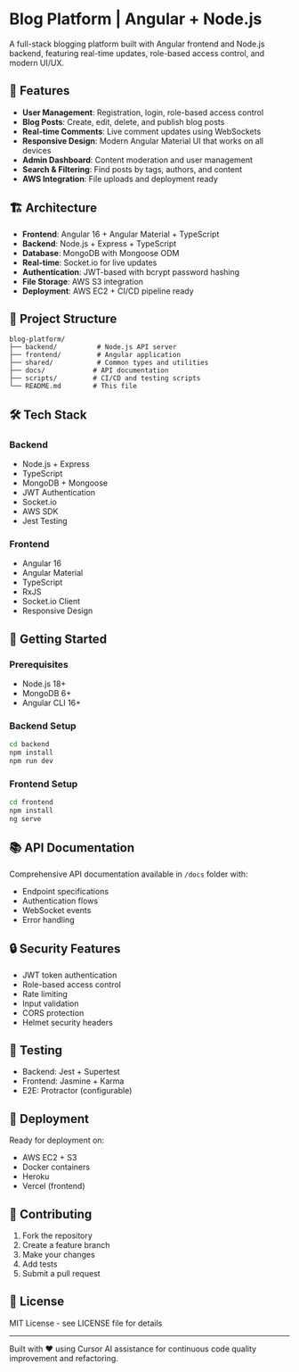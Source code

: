 # Blog Platform | Angular + Node.js

A full-stack blogging platform built with Angular frontend and Node.js backend, featuring real-time updates, role-based access control, and modern UI/UX.

## 🚀 Features

- **User Management**: Registration, login, role-based access control
- **Blog Posts**: Create, edit, delete, and publish blog posts
- **Real-time Comments**: Live comment updates using WebSockets
- **Responsive Design**: Modern Angular Material UI that works on all devices
- **Admin Dashboard**: Content moderation and user management
- **Search & Filtering**: Find posts by tags, authors, and content
- **AWS Integration**: File uploads and deployment ready

## 🏗️ Architecture

- **Frontend**: Angular 16 + Angular Material + TypeScript
- **Backend**: Node.js + Express + TypeScript
- **Database**: MongoDB with Mongoose ODM
- **Real-time**: Socket.io for live updates
- **Authentication**: JWT-based with bcrypt password hashing
- **File Storage**: AWS S3 integration
- **Deployment**: AWS EC2 + CI/CD pipeline ready

## 📁 Project Structure

```
blog-platform/
├── backend/          # Node.js API server
├── frontend/         # Angular application
├── shared/           # Common types and utilities
├── docs/            # API documentation
├── scripts/         # CI/CD and testing scripts
└── README.md        # This file
```

## 🛠️ Tech Stack

### Backend
- Node.js + Express
- TypeScript
- MongoDB + Mongoose
- JWT Authentication
- Socket.io
- AWS SDK
- Jest Testing

### Frontend
- Angular 16
- Angular Material
- TypeScript
- RxJS
- Socket.io Client
- Responsive Design

## 🚀 Getting Started

### Prerequisites
- Node.js 18+
- MongoDB 6+
- Angular CLI 16+

### Backend Setup
```bash
cd backend
npm install
npm run dev
```

### Frontend Setup
```bash
cd frontend
npm install
ng serve
```

## 📚 API Documentation

Comprehensive API documentation available in `/docs` folder with:
- Endpoint specifications
- Authentication flows
- WebSocket events
- Error handling

## 🔒 Security Features

- JWT token authentication
- Role-based access control
- Rate limiting
- Input validation
- CORS protection
- Helmet security headers

## 🧪 Testing

- Backend: Jest + Supertest
- Frontend: Jasmine + Karma
- E2E: Protractor (configurable)

## 🚀 Deployment

Ready for deployment on:
- AWS EC2 + S3
- Docker containers
- Heroku
- Vercel (frontend)

## 🤝 Contributing

1. Fork the repository
2. Create a feature branch
3. Make your changes
4. Add tests
5. Submit a pull request

## 📄 License

MIT License - see LICENSE file for details

---

Built with ❤️ using Cursor AI assistance for continuous code quality improvement and refactoring.
